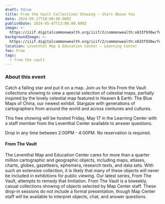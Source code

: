 ```yaml
---
draft: false
title: From the Vault Collections Showing — Stars Above You
date: 2024-05-17T18:00:00.000Z
publishDate: 2024-05-07T13:00:00.000Z
image: >-
  https://iiif.digitalcommonwealth.org/iiif/2/commonwealth:x633f930w/full/1200,/0/default.jpg
backgroundImage: >-
  https://iiif.digitalcommonwealth.org/iiif/2/commonwealth:x633f930w/full/1200,/0/default.jpg
location: Leventhal Map & Education Center – Learning Center
fee: Free
tags:
  - from the vault
---
```


### About this event

Catch a falling star and put it on a map. Join us for this From the Vault collections showing to view a special selection of celestial maps, partially inspired by the lovely celestial map featured in Heaven & Earth: The Blue Maps of China, our newest exhibit. Stargaze with generations of cartographers from around the world and across centuries and cultures.

This free showing will be hosted Friday, May 17 in the Learning Center with a staff member from the Leventhal Center available to answer questions.

Drop in any time between 2:00PM - 4:00PM. No reservation is required.

#### From The Vault

The Leventhal Map and Education Center cares for more than a quarter million cartographic and geographic objects, including maps, atlases, charts, globes, gazetteers, ephemera, research texts, and data sets. With such an extensive collection, it is likely that many of these objects will never be included in exhibitions for public viewing. Our latest series, From The Vault, attempts to remedy that limitation. From The Vault is a biweekly, casual collections showing of objects selected by Map Center staff. These drop-in sessions do not include a formal presentation, though Map Center staff will be available to interpret objects, chat, and answer questions.
